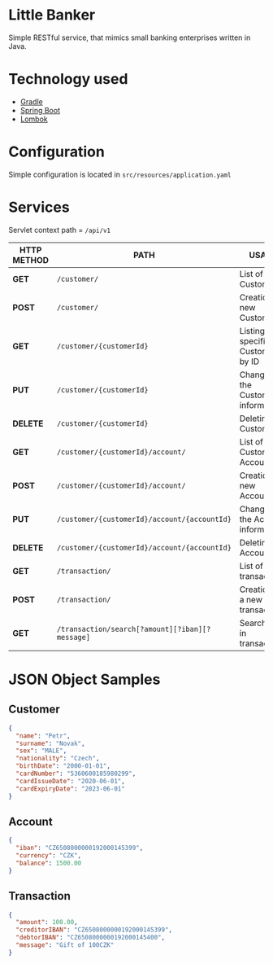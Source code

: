 # Little Banker

Simple RESTful service, that mimics small banking enterprises written in Java.

# Technology used
- [Gradle](https://gradle.org/)
- [Spring Boot](https://spring.io/projects/spring-boot)
- [Lombok](https://projectlombok.org/)

# Configuration

Simple configuration is located in `src/resources/application.yaml`

# Services

Servlet context path = `/api/v1`

| HTTP METHOD | PATH | USAGE |
| ----------- | ---- | ----- |
| **GET** | `/customer/`  | List of all Customers |
| **POST** | `/customer/` | Creation of new Customer |
| **GET** | `/customer/{customerId}` | Listing a specific Customer by ID |
| **PUT** | `/customer/{customerId}` | Changing the Customer information |
| **DELETE** | `/customer/{customerId}` | Deleting a Customer |
| **GET** | `/customer/{customerId}/account/` | List of Customer's Accounts |
| **POST** | `/customer/{customerId}/account/` | Creation of new Account |
| **PUT** | `/customer/{customerId}/account/{accountId}` | Changing the Account information |
| **DELETE** | `/customer/{customerId}/account/{accountId}` | Deleting an Account |
| **GET** | `/transaction/` | List of all transactions |
| **POST** | `/transaction/` | Creation of a new transaction |
| **GET** | `/transaction/search[?amount][?iban][?message]` | Searching in transactions |

# JSON Object Samples

## Customer

```json
{
  "name": "Petr",
  "surname": "Novak",
  "sex": "MALE",
  "nationality": "Czech",
  "birthDate": "2000-01-01",
  "cardNumber": "5360600185980299",
  "cardIssueDate": "2020-06-01",
  "cardExpiryDate": "2023-06-01"
}
```

## Account

```json
{
  "iban": "CZ6508000000192000145399",
  "currency": "CZK",
  "balance": 1500.00
}
```

## Transaction

```json
{
  "amount": 100.00,
  "creditorIBAN": "CZ6508000000192000145399",
  "debtorIBAN": "CZ6508000000192000145400",
  "message": "Gift of 100CZK"
}
```